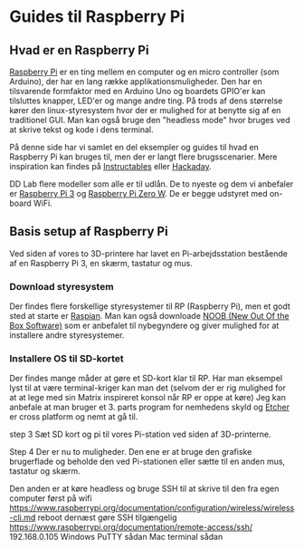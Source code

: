 # Guides til Raspberry Pi

## Hvad er en Raspberry Pi
[Raspberry Pi](https://www.raspberrypi.org/help/what-%20is-a-raspberry-pi/ "About Raspberry Pi") er en ting mellem en computer og en micro controller (som Arduino), der har en lang række applikationsmuligheder. Den har en tilsvarende formfaktor med en Arduino Uno og boardets GPIO'er kan tilsluttes knapper, LED'er og mange andre ting. På trods af dens størrelse kører den linux-styresystem hvor der er mulighed for at benytte sig af en traditionel GUI. Man kan også bruge den "headless mode" hvor bruges ved at skrive tekst og kode i dens terminal.

På denne side har vi samlet en del eksempler og guides til hvad en Raspberry Pi kan bruges til, men der er langt flere brugsscenarier. Mere inspiration kan findes på [Instructables](https://www.instructables.com/technology/raspberry-pi/) eller [Hackaday](https://hackaday.io/search?term=raspberry%20pi&tag=raspberry%2520pi&component=Raspberry%2520Pi).

DD Lab flere modeller som alle er til udlån. De to nyeste og dem vi anbefaler er [Raspberry Pi 3](https://www.raspberrypi.org/products/raspberry-pi-3-model-b-plus/) og [Raspberry Pi Zero W](https://www.raspberrypi.org/products/raspberry-pi-zero-w/). De er begge udstyret med on-board WiFi.

## Basis setup af Raspberry Pi
Ved siden af vores to 3D-printere har lavet en Pi-arbejdsstation bestående af en Raspberry Pi 3, en skærm, tastatur og mus. 

### Download styresystem
Der findes flere forskellige styresystemer til RP (Raspberry Pi), men et godt sted at starte er [Raspian](https://www.raspberrypi.org/downloads/raspbian/ "Raspian download page").
Man kan også downloade [NOOB (New Out Of the Box Software)](https://www.raspberrypi.org/downloads/noobs/ "NOOB download page") som er anbefalet til nybegyndere og giver mulighed for at installere andre styresystemer.

### Installere OS til SD-kortet
Der findes mange måder at gøre et SD-kort klar til RP. Har man eksempel lyst til at være terminal-kriger kan man det (selvom der er rig mulighed for at at lege med sin Matrix inspireret konsol når RP er oppe at køre)
Jeg kan anbefale at man bruger et 3. parts program for nemhedens skyld og [Etcher](https://etcher.io/ "Etcher webpage") er cross platform og nemt at gå til.

step 3
Sæt SD kort og pi til vores Pi-station ved siden af 3D-printerne.

Step 4
Der er nu to muligheder.
Den ene er at bruge den grafiske brugerflade og beholde den ved Pi-stationen eller sætte til en anden mus, tastatur og skærm.

Den anden er at køre headless og bruge SSH til at skrive til den fra egen computer
først på wifi
https://www.raspberrypi.org/documentation/configuration/wireless/wireless-cli.md
reboot
dernæst gøre SSH tilgængelig
https://www.raspberrypi.org/documentation/remote-access/ssh/
192.168.0.105
	Windows PuTTY
		sådan
	Mac terminal
		sådan
